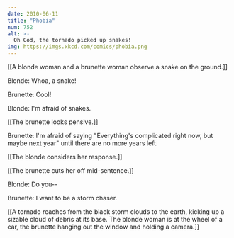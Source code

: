 ```yaml
---
date: 2010-06-11
title: "Phobia"
num: 752
alt: >-
  Oh God, the tornado picked up snakes!
img: https://imgs.xkcd.com/comics/phobia.png
---
```

[[A blonde woman and a brunette woman observe a snake on the ground.]]

Blonde: Whoa, a snake!

Brunette: Cool!

Blonde: I'm afraid of snakes.

[[The brunette looks pensive.]]

Brunette: I'm afraid of saying "Everything's complicated right now, but maybe next year" until there are no more years left.

[[The blonde considers her response.]]

[[The brunette cuts her off mid-sentence.]]

Blonde: Do you--

Brunette: I want to be a storm chaser.

[[A tornado reaches from the black storm clouds to the earth, kicking up a sizable cloud of debris at its base. The blonde woman is at the wheel of a car, the brunette hanging out the window and holding a camera.]]

